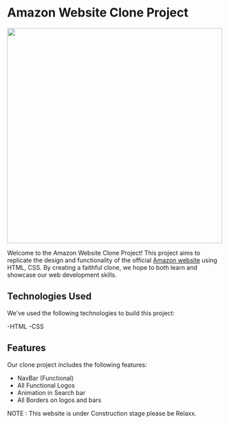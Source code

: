 # Amazon Website Clone Project

<img src="https://github.com/thecarlover/Amazon-Website-Clone-project/assets/79406282/07f20205-1626-46be-b6d6-e9fb11835e40" width="500"/>


Welcome to the Amazon Website Clone Project! This project aims to replicate the design and functionality of the official [Amazon website](https://www.amazon.com) using HTML, CSS. By creating a faithful clone, we hope to both learn and showcase our web development skills.




## Technologies Used

We've used the following technologies to build this project:

-HTML
-CSS

## Features

Our clone project includes the following features:


- NavBar (Functional)
- All Functional Logos
- Animation in Search bar
- All Borders on logos and bars
  
NOTE : This website is under Construction stage please be Relaxx.
